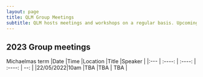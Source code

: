 ```yaml
---
layout: page
title: QLM Group Meetings
subtitle: QLM hosts meetings and workshops on a regular basis. Upcoming group meetings are listed here.
---
```


## 2023 Group meetings
Michaelmas term 
|Date   |Time |Location |Title   |Speaker    |
|:---   | :----:  | :----:      | :----:      |           --: |
|22/05/2022|10am |TBA    |TBA | TBA |
